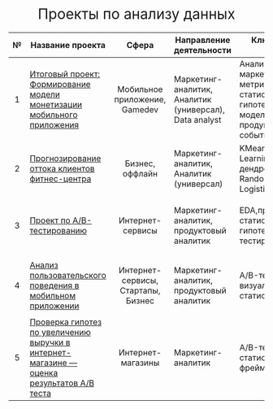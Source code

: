 <h1 style="font-weight:normal" align="center">
  &nbsp;Проекты по анализу данных&nbsp;
</h1>

|№|Название проекта|Сфера|Направление деятельности|Ключевые слова проекта|Стек|Статус|
|:-----:|-----|:-----:|-----|-----|:-----:|-----|
|1|[Итоговый проект: Формирование модели монетизации мобильного приложения](https://github.com/pyrrow0w/Yandex_practicum/tree/main/Monetization%20model)|Мобильное приложение, Gamedev|Маркетинг-аналитик, Аналитик (универсал), Data analyst|Анализ продуктовых и маркетинговых метрик, проверка статистических гипотез, расчет модели монетизации, продуктовые метрики, событийная аналитика |`Pandas` `Seaborn` `Matplotlib` `Numpy` `SciPy`|Завершен|
|2|[Прогнозирование оттока клиентов фитнес-центра](https://github.com/pyrrow0w/Yandex_practicum/tree/main/Fitness%20customers%20ML%20churn%20model)|Бизнес, оффлайн|Маркетинг-аналитик, Аналитик (универсал)|KMeans, Machine Learning, дендрограмма, RandomForestClassifier, LogisticRegression|`Pandas` `Seaborn` `Matplotlib` `Sklearn` `SciPy`|Завершен|
|3|[Проект по А/B-тестированию](https://github.com/pyrrow0w/Yandex_practicum/tree/main/AB-test)|Интернет-сервисы|Маркетинг-аналитик, продуктовый аналитик|EDA,проверка статистических гипотез, A/B-тестирование|`Pandas` `Seaborn` `Matplotlib` `Numpy` `SciPy` `Plotly` `Math`|Завершен|
|4|[Анализ пользовательского поведения в мобильном приложении](https://github.com/pyrrow0w/Yandex_practicum/tree/main/User's%20behavior%20analytics)|Интернет-сервисы, Стартапы, Бизнес|Маркетинг-аналитик, продуктовый аналитик|A/B-тест, визуализация, статистический тест|`Pandas` `Seaborn` `Matplotlib` `Numpy` `SciPy` `Plotly` `Math`|Завершен|
|5|[Проверка гипотез по увеличению выручки в интернет-магазине — оценка результатов A/B теста](https://github.com/pyrrow0w/Yandex_practicum/tree/main/Profit%20increasing%20hyphotheses%20for%20e-commerce)|Интернет-магазины|Маркетинг-аналитик|A/B-тест, статистический тест, фреймворк, RICE, ICE|`Pandas` `Seaborn` `Matplotlib` `Numpy` `SciPy`|Завершен|
